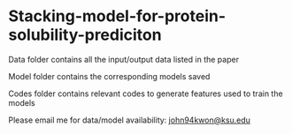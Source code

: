 # Stacking-model-for-protein-solubility-prediciton


Data folder contains all the input/output data listed in the paper

Model folder contains the corresponding models saved

Codes folder contains relevant codes to generate features used to train the models


Please email me for data/model availability:
john94kwon@ksu.edu

